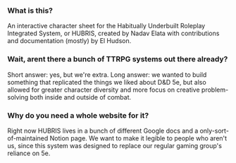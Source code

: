 ### What is this?
An interactive character sheet for the Habitually Underbuilt Roleplay Integrated System, or HUBRIS, created by Nadav Elata with contributions and documentation (mostly) by El Hudson.

### Wait, arent there a bunch of TTRPG systems out there already?
Short answer: yes, but we're extra. Long answer: we wanted to build something that replicated the things we liked about D&D 5e, but also allowed for greater character diversity and more focus on creative problem-solving both inside and outside of combat. 

### Why do you need a whole website for it?
Right now HUBRIS lives in a bunch of different Google docs and a only-sort-of-maintained Notion page. We want to make it legible to people who aren't us, since this system was designed to replace our regular gaming group's reliance on 5e. 
